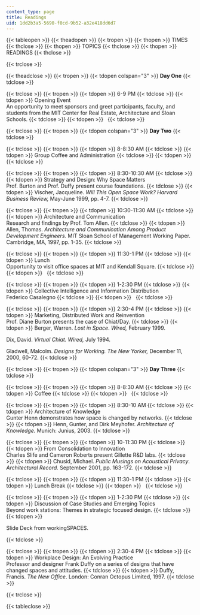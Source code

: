 ```yaml
---
content_type: page
title: Readings
uid: 1dd2b3a5-5690-f0cd-9b52-a32e418dd6d7
---
```


{{< tableopen >}}
{{< theadopen >}}
{{< tropen >}}
{{< thopen >}}
TIMES
{{< thclose >}}
{{< thopen >}}
TOPICS
{{< thclose >}}
{{< thopen >}}
READINGS
{{< thclose >}}

{{< trclose >}}

{{< theadclose >}}
{{< tropen >}}
{{< tdopen colspan="3" >}}
**Day One**
{{< tdclose >}}

{{< trclose >}}
{{< tropen >}}
{{< tdopen >}}
6-9 PM
{{< tdclose >}}
{{< tdopen >}}
Opening Event  
An opportunity to meet sponsors and greet participants, faculty, and students from the MIT Center for Real Estate, Architecture and Sloan Schools.
{{< tdclose >}}
{{< tdopen >}}
 
{{< tdclose >}}

{{< trclose >}}
{{< tropen >}}
{{< tdopen colspan="3" >}}
**Day Two**
{{< tdclose >}}

{{< trclose >}}
{{< tropen >}}
{{< tdopen >}}
8-8:30 AM
{{< tdclose >}}
{{< tdopen >}}
Group Coffee and Administration
{{< tdclose >}}
{{< tdopen >}}
 
{{< tdclose >}}

{{< trclose >}}
{{< tropen >}}
{{< tdopen >}}
8:30-10:30 AM
{{< tdclose >}}
{{< tdopen >}}
Strategy and Design: Why Space Matters  
Prof. Burton and Prof. Duffy present course foundations.
{{< tdclose >}}
{{< tdopen >}}
Vischer, Jacqueline. _Will This Open Space Work?_ _Harvard Business Review,_ May-June 1999, pp. 4-7.
{{< tdclose >}}

{{< trclose >}}
{{< tropen >}}
{{< tdopen >}}
10:30-11:30 AM
{{< tdclose >}}
{{< tdopen >}}
Architecture and Communication  
Research and findings by Prof. Tom Allen.
{{< tdclose >}}
{{< tdopen >}}
Allen, Thomas. _Architecture and Communication Among Product Development Engineers._ MIT Sloan School of Management Working Paper. Cambridge, MA, 1997, pp. 1-35.
{{< tdclose >}}

{{< trclose >}}
{{< tropen >}}
{{< tdopen >}}
11:30-1 PM
{{< tdclose >}}
{{< tdopen >}}
Lunch  
Opportunity to visit office spaces at MIT and Kendall Square.
{{< tdclose >}}
{{< tdopen >}}
 
{{< tdclose >}}

{{< trclose >}}
{{< tropen >}}
{{< tdopen >}}
1-2:30 PM
{{< tdclose >}}
{{< tdopen >}}
Collective Intelligence and Information Distribution  
Federico Casalegno
{{< tdclose >}}
{{< tdopen >}}
 
{{< tdclose >}}

{{< trclose >}}
{{< tropen >}}
{{< tdopen >}}
2:30-4 PM
{{< tdclose >}}
{{< tdopen >}}
Marketing, Distributed Work and Reinvention  
Prof. Diane Burton presents the case of Chiat/Day.
{{< tdclose >}}
{{< tdopen >}}
Berger, Warren. _Lost in Space_. _Wired,_ February 1999.  
  
Dix, David. _Virtual Chiat._ _Wired,_ July 1994.  
  
Gladwell, Malcolm. _Designs for Working._ _The New Yorker,_ December 11, 2000, 60-72.
{{< tdclose >}}

{{< trclose >}}
{{< tropen >}}
{{< tdopen colspan="3" >}}
**Day Three**
{{< tdclose >}}

{{< trclose >}}
{{< tropen >}}
{{< tdopen >}}
8-8:30 AM
{{< tdclose >}}
{{< tdopen >}}
Coffee
{{< tdclose >}}
{{< tdopen >}}
 
{{< tdclose >}}

{{< trclose >}}
{{< tropen >}}
{{< tdopen >}}
8:30-10 AM
{{< tdclose >}}
{{< tdopen >}}
Architecture of Knowledge  
Gunter Henn demonstrates how space is changed by networks.
{{< tdclose >}}
{{< tdopen >}}
Henn, Gunter, and Dirk Meyhofer. _Architecture of Knowledge._ Munich: Junius, 2003.
{{< tdclose >}}

{{< trclose >}}
{{< tropen >}}
{{< tdopen >}}
10-11:30 PM
{{< tdclose >}}
{{< tdopen >}}
From Consolidation to Innovation  
Charles Slife and Cameron Roberts present Gillette R&D labs.
{{< tdclose >}}
{{< tdopen >}}
Chusid, Michael. _Public Musings on Acoustical Privacy_. _Architectural Record._ September 2001, pp. 163-172.
{{< tdclose >}}

{{< trclose >}}
{{< tropen >}}
{{< tdopen >}}
11:30-1 PM
{{< tdclose >}}
{{< tdopen >}}
Lunch Break
{{< tdclose >}}
{{< tdopen >}}
 
{{< tdclose >}}

{{< trclose >}}
{{< tropen >}}
{{< tdopen >}}
1-2:30 PM
{{< tdclose >}}
{{< tdopen >}}
Discussion of Case Studies and Emerging Topics  
Beyond work stations: Themes in strategic focused design.
{{< tdclose >}}
{{< tdopen >}}


Slide Deck from workingSPACES.


{{< tdclose >}}

{{< trclose >}}
{{< tropen >}}
{{< tdopen >}}
2:30-4 PM
{{< tdclose >}}
{{< tdopen >}}
Workplace Design: An Evolving Practice  
Professor and designer Frank Duffy on a series of designs that have changed spaces and attitudes.
{{< tdclose >}}
{{< tdopen >}}
Duffy, Francis. _The New Office_. London: Conran Octopus Limited, 1997.
{{< tdclose >}}

{{< trclose >}}

{{< tableclose >}}